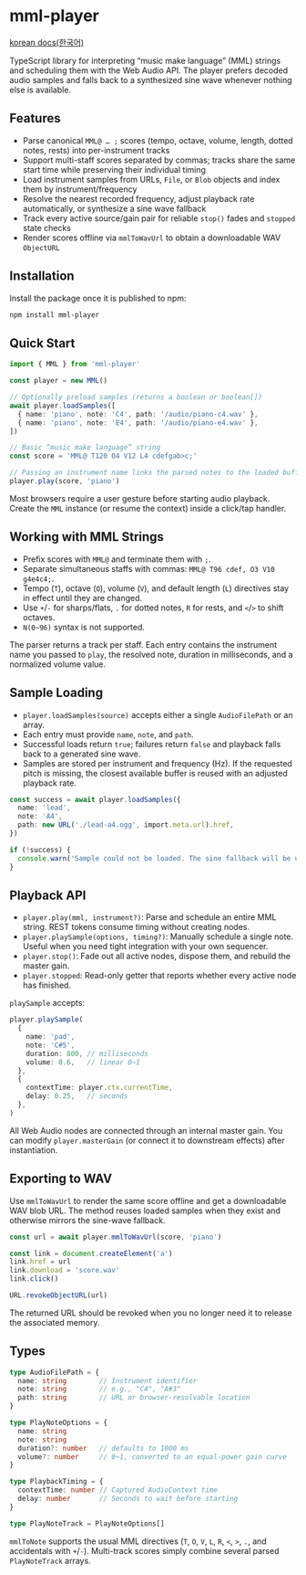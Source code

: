 # mml-player

[korean docs(한국어)](./README.ko.md)

TypeScript library for interpreting “music make language” (MML) strings and scheduling them with the Web Audio API. The player prefers decoded audio samples and falls back to a synthesized sine wave whenever nothing else is available.

## Features
- Parse canonical `MML@ … ;` scores (tempo, octave, volume, length, dotted notes, rests) into per-instrument tracks
- Support multi-staff scores separated by commas; tracks share the same start time while preserving their individual timing
- Load instrument samples from URLs, `File`, or `Blob` objects and index them by instrument/frequency
- Resolve the nearest recorded frequency, adjust playback rate automatically, or synthesize a sine wave fallback
- Track every active source/gain pair for reliable `stop()` fades and `stopped` state checks
- Render scores offline via `mmlToWavUrl` to obtain a downloadable WAV `ObjectURL`

## Installation
Install the package once it is published to npm:

```bash
npm install mml-player
```

## Quick Start
```ts
import { MML } from 'mml-player'

const player = new MML()

// Optionally preload samples (returns a boolean or boolean[])
await player.loadSamples([
  { name: 'piano', note: 'C4', path: '/audio/piano-c4.wav' },
  { name: 'piano', note: 'E4', path: '/audio/piano-e4.wav' },
])

// Basic “music make language” string
const score = 'MML@ T120 O4 V12 L4 cdefgab>c;'

// Passing an instrument name links the parsed notes to the loaded buffers.
player.play(score, 'piano')
```

Most browsers require a user gesture before starting audio playback. Create the `MML` instance (or resume the context) inside a click/tap handler.

## Working with MML Strings
- Prefix scores with `MML@` and terminate them with `;`.
- Separate simultaneous staffs with commas: `MML@ T96 cdef, O3 V10 g4e4c4;`.
- Tempo (`T`), octave (`O`), volume (`V`), and default length (`L`) directives stay in effect until they are changed.
- Use `+`/`-` for sharps/flats, `.` for dotted notes, `R` for rests, and `<`/`>` to shift octaves.
- `N(0~96)` syntax is not supported.

The parser returns a track per staff. Each entry contains the instrument name you passed to `play`, the resolved note, duration in milliseconds, and a normalized volume value.

## Sample Loading
- `player.loadSamples(source)` accepts either a single `AudioFilePath` or an array.
- Each entry must provide `name`, `note`, and `path`.
- Successful loads return `true`; failures return `false` and playback falls back to a generated sine wave.
- Samples are stored per instrument and frequency (Hz). If the requested pitch is missing, the closest available buffer is reused with an adjusted playback rate.

```ts
const success = await player.loadSamples({
  name: 'lead',
  note: 'A4',
  path: new URL('./lead-a4.ogg', import.meta.url).href,
})

if (!success) {
  console.warn('Sample could not be loaded. The sine fallback will be used.')
}
```

## Playback API
- `player.play(mml, instrument?)`: Parse and schedule an entire MML string. REST tokens consume timing without creating nodes.
- `player.playSample(options, timing?)`: Manually schedule a single note. Useful when you need tight integration with your own sequencer.
- `player.stop()`: Fade out all active nodes, dispose them, and rebuild the master gain.
- `player.stopped`: Read-only getter that reports whether every active node has finished.

`playSample` accepts:

```ts
player.playSample(
  {
    name: 'pad',
    note: 'C#5',
    duration: 800, // milliseconds
    volume: 0.6,   // linear 0~1
  },
  {
    contextTime: player.ctx.currentTime,
    delay: 0.25,   // seconds
  },
)
```

All Web Audio nodes are connected through an internal master gain. You can modify `player.masterGain` (or connect it to downstream effects) after instantiation.

## Exporting to WAV
Use `mmlToWavUrl` to render the same score offline and get a downloadable WAV blob URL. The method reuses loaded samples when they exist and otherwise mirrors the sine-wave fallback.

```ts
const url = await player.mmlToWavUrl(score, 'piano')

const link = document.createElement('a')
link.href = url
link.download = 'score.wav'
link.click()

URL.revokeObjectURL(url)
```

The returned URL should be revoked when you no longer need it to release the associated memory.

## Types
```ts
type AudioFilePath = {
  name: string        // Instrument identifier
  note: string        // e.g., "C4", "A#3"
  path: string        // URL or browser-resolvable location
}

type PlayNoteOptions = {
  name: string
  note: string
  duration?: number   // defaults to 1000 ms
  volume?: number     // 0~1, converted to an equal-power gain curve
}

type PlaybackTiming = {
  contextTime: number // Captured AudioContext time
  delay: number       // Seconds to wait before starting
}

type PlayNoteTrack = PlayNoteOptions[]
```

`mmlToNote` supports the usual MML directives (`T`, `O`, `V`, `L`, `R`, `<`, `>`, `.`, and accidentals with `+`/`-`). Multi-track scores simply combine several parsed `PlayNoteTrack` arrays.
